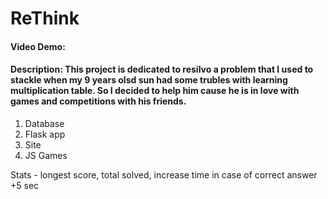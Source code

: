 # ReThink
#### Video Demo:  <URL HERE>
#### Description: This project is dedicated to resilvo a problem that I used to stackle when my 9 years olsd sun had some trubles with learning multiplication table. So I decided to help him cause he is in love with games and competitions with his friends. 

1. Database
2. Flask app
3. Site 
4. JS Games 

Stats - longest score, total solved, increase time in case of correct answer +5 sec 
   